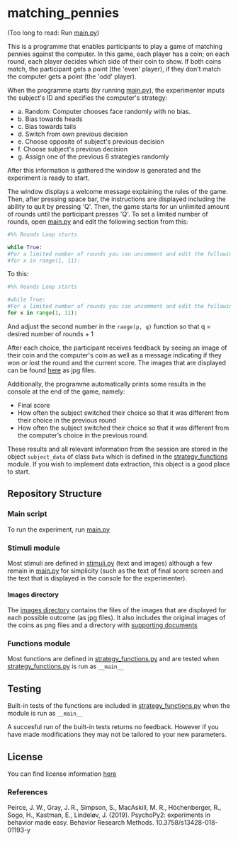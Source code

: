 # matching_pennies

(Too long to read: Run [main.py][main])

This is a programme that enables participants to play a game of matching pennies against the computer. In this game, each player has a coin; on each round, each player decides which side of their coin to show. If both coins match, the participant gets a point (the 'even' player), if they don't match the computer gets a point (the 'odd' player).

When the programme starts (by running [main.py][main]), the experimenter inputs the subject's ID and specifies the computer's strategy:
- a. Random: Computer chooses face randomly with no bias.
- b. Bias towards heads
- c. Bias towards tails
- d. Switch from own previous decision
- e. Choose opposite of subject's previous decision
- f. Choose subject's previous decision
- g. Assign one of the previous 6 strategies randomly

After this information is gathered the window is generated and the experiment is ready to start.

The window displays a welcome message explaining the rules of the game. Then, after pressing space bar, the instructions are displayed including the ability to quit by pressing 'Q'. Then, the game starts for un unlimited amount of rounds until the participant presses 'Q'. To set a limited number of rounds, open [main.py][main] and edit the following section from this:
```python
#%% Rounds Loop starts

while True:
#For a limited number of rounds you can uncomment and edit the following line of code (and comment the previous line):
#for x in range(1, 11):
```
To this:
```python
#%% Rounds Loop starts

#while True:
#For a limited number of rounds you can uncomment and edit the following line of code (and comment the previous line):
for x in range(1, 11):
```
And adjust the second number in the ```range(p, q)``` function so that q = desired number of rounds + 1

After each choice, the participant receives feedback by seeing an image of their coin and the computer's coin as well as a message indicating if they won or lost the round and the current score. The images that are displayed can be found [here][images] as jpg files.

Additionally, the programme automatically prints some results in the console at the end of the game, namely:
  - Final score
  - How often the subject switched their choice so that it was different from their choice in the previous round
  - How often the subject switched their choice so that it was different from the computer’s choice in the previous round.

These results and all relevant information from the session are stored in the object ```subject_data``` of class ```Data``` which is defined in the [strategy_functions][strategy] module. If you wish to implement data extraction, this object is a good place to start.

## Repository Structure

### Main script
To run the experiment, run [main.py][main]

### Stimuli module
Most stimuli are defined in [stimuli.py][stimuli] (text and images) although a few remain in [main.py][main] for simplicity (such as the text of final score screen and the text that is displayed in the console for the experimenter).

#### Images directory
The [images directory][images] contains the files of the images that are displayed for each possible outcome (as jpg files). It also includes the original images of the coins as png files and a directory with [supporting documents][supporting documents]

### Functions module
Most functions are defined in [strategy_functions.py][strategy] and are tested when [strategy_functions.py][strategy] is run as ```__main__```



## Testing
Built-in tests of the functions are included in [strategy_functions.py][strategy] when the module is run as ```__main__```

A succesful run of the built-in tests returns no feedback. However if you have made modifications they may not be tailored to your new parameters.

## License
You can find license information [here][license]

### References

Peirce, J. W., Gray, J. R., Simpson, S., MacAskill, M. R., Höchenberger, R., Sogo, H., Kastman, E., Lindeløv,
J. (2019). PsychoPy2: experiments in behavior made easy. Behavior Research Methods. 10.3758/s13428-018-
01193-y


[main]: ../master/main.py
[stimuli]: ../master/stimuli.py
[strategy]: ../master/strategy_functions.py
[images]: ../master/images
[supporting documents]: images/supporting_docs
[license]: /LICENSE
